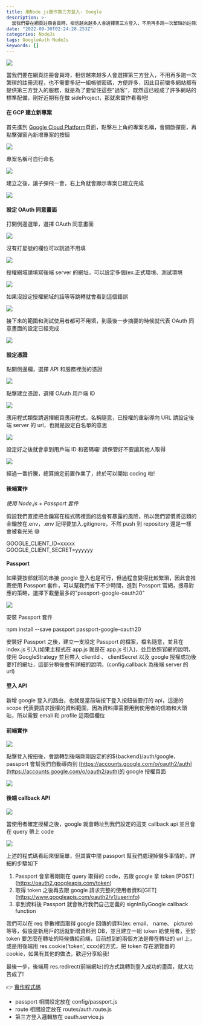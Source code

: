 ```yaml
---
title: 用Node.js實作第三方登入- Google
description: >-
  當我們要在網頁註冊會員時，相信越來越多人會選擇第三方登入，不用再多跑一次繁瑣的註冊流程，也不需要多記一組帳號密碼，方便許多，因此目前蠻多網站都有提供第三方登入的服務，就是為了要留住這些"過客"，既然這已經成了許多網站的標準配備，剛好近期有在做sideProject，那就來實作看看…
date: "2022-09-30T02:24:28.253Z"
categories: NodeJs
tags: GoogleAuth NodeJs
keywords: []
---
```


![](/img/1__Eqn1tUURnxY18OLYK092CQ.jpeg)

當我們要在網頁註冊會員時，相信越來越多人會選擇第三方登入，不用再多跑一次繁瑣的註冊流程，也不需要多記一組帳號密碼，方便許多，因此目前蠻多網站都有提供第三方登入的服務，就是為了要留住這些"過客"，既然這已經成了許多網站的標準配備，剛好近期有在做 sideProject，那就來實作看看吧!

#### 在 GCP 建立新專案

首先進到 [Google Cloud Platform](https://console.cloud.google.com/)頁面，點擊左上角的專案名稱，會開啟彈窗，再點擊彈窗內新增專案的按鈕

![](/img/1__4s023CLM15OzM3Lb3A1t7g.jpeg)

專案名稱可自行命名

![](/img/1__rNTYb10DjeDZGK7uBhHc0w.png)

建立之後，讓子彈飛一會，右上角就會顯示專案已建立完成

![](/img/1__Al6H9z9jPHnNmCDabwm1fA.png)

#### 設定 OAuth 同意畫面

打開側邊選單，選擇 OAuth 同意畫面

![](/img/1__fEM3kVB__qNHnbD6eGBRl3g.png)

沒有打星號的欄位可以跳過不用填

![](/img/1__gZqG3HFreUEBEl0zS7am5g.jpeg)

授權網域請填寫後端 server 的網址，可以設定多個(ex.正式環境、測試環境

![](/img/1__msW56w2nucHeE5pINIPR8Q.jpeg)

如果沒設定授權網域的話等等跳轉就會看到這個錯誤

![](/img/1__R1jXJhJTbQYsfdNldZU2OA.png)

接下來的範圍和測試使用者都可不用填，到最後一步摘要的時候就代表 OAuth 同意畫面的設定已經完成

![](/img/1__mw7U0GhllTTebaeq79y4Sg.png)

#### 設定憑證

點開側邊欄，選擇 API 和服務裡面的憑證

![](/img/1__TrlaI7JfIpJBl3Fi7BUqnA.png)

點擊建立憑證，選擇 OAuth 用戶端 ID

![](/img/1__8W52e6BY106REHvU6uI7kw.png)

應用程式類型請選擇網頁應用程式，名稱隨意，已授權的重新導向 URL 請設定後端 server 的 url，也就是設定白名單的意思

![](/img/1__tDG7ZIM9W87fG34THYrmQw.png)

設定好之後就會拿到用戶端 ID 和密碼囉! 請保管好不要讓其他人取得

![](/img/1__f0wolXyj7LEgHgaXmiN39A.jpeg)

經過一番折騰，總算搞定前置作業了，終於可以開始 coding 啦!

#### 後端實作

_使用 Node.js + Passport 套件_

假設我們直接把金鑰寫在程式碼裡面的話會有暴露的風險，所以我們習慣將這類的金鑰放在.env，.env 記得要加入.gitignore，不然 push 到 repository 還是一樣會被看光光 😅

GOOGLE_CLIENT_ID=xxxxx  
GOOGLE_CLIENT_SECRET=yyyyyy

#### Passport

如果要按部就班的串接 google 登入也是可行，但過程會變得比較繁瑣，因此會推薦使用 Passport 套件，可以幫我們省下不少時間，進到 Passport 官網，搜尋對應的策略，選擇下載量最多的"passport-google-oauth20"

![](/img/1__G0EHxUOjgZDRG7PKLwmPYA.png)

安裝 Passport 套件

npm install --save passport passport-google-oauth20

安裝好 Passport 之後，建立一支設定 Passport 的檔案，檔名隨意，並且在 index.js 引入(如果主程式在 app.js 就是在 app.js 引入)，並且依照官網的說明，使用 GoogleStrategy 並且帶入 clientId 、 clientSecret 以及 google 授權成功後要打的網址，這部分稍後會有詳細的說明，(config.callback 為後端 server 的 url)

#### 登入 API

新增 google 登入的路由，也就是當前端按下登入按鈕後要打的 api，這邊的 scope 代表要請求授權的資料範圍，因為資料庫需要用到使用者的信箱和大頭貼，所以需要 email 和 profile 這兩個欄位

#### 前端實作

![](/img/1__Wt__ViNg5lkkogreg8dWzsg.png)

點擊登入按扭後，會跳轉到後端剛剛設定的的${backend}/auth/google，passport 會幫我們自動導向到 [https://accounts.google.com/o/oauth2/auth](https://accounts.google.com/o/oauth2/auth)的 google 授權頁面

![](/img/1__BSeNXeRxQUw8C8C3u7YuGw.jpeg)

#### 後端 callback API

![](/img/1__FUefjS7S2cgazW4Fc9vd4Q.png)

當使用者確定授權之後，google 就會轉址到我們設定的這支 callback api 並且會在 query 帶上 code

![](/img/1__8VLTzHY4ZswN7YGhBraf5g.png)

上述的程式碼看起來很簡單，但其實中間 passport 幫我們處理掉蠻多事情的，詳細的步驟如下

1.  Passport 會拿著剛剛在 query 取得的 code，去跟 google 拿 token \[POST\](https://oauth2.googleapis.com/token)
2.  取得 token 之後再去跟 google 請求完整的使用者資料\[GET\](https://www.googleapis.com/oauth2/v1/userinfo)
3.  拿到資料後 Passport 就會執行我們自己定義的 signInByGoogle callback function

我們可以在 req 參數裡面取得 google 回傳的資料(ex: email、 name、 picture)等等，假設是新用戶的話就新增資料到 DB，並且建立一組 token 給使用者，至於 token 要怎麼在轉址的時候傳給前端，目前想到的兩個方法是帶在轉址的 url 上，或是用後端用 res.cookie(‘token’, xxxx)的方式，把 token 存在瀏覽器的 cookie，如果有其他的做法，歡迎分享給我!

最後一步，後端用 res.redirect(前端網址)的方式跳轉到登入成功的畫面，就大功告成了!

👉 [實作程式碼](https://github.com/ChangChiao/task-board-backend)

- passport 相關設定放在 config/passport.js
- route 相關設定放在 routes/auth.route.js
- 第三方登入邏輯放在 oauth.service.js
